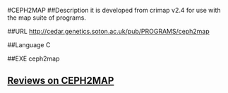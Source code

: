 #CEPH2MAP
##Description
it is developed from crimap v2.4 for use with the map suite of programs.

##URL
http://cedar.genetics.soton.ac.uk/pub/PROGRAMS/ceph2map

##Language
C

##EXE
ceph2map


## [Reviews on CEPH2MAP](https://github.com/gaow/genetic-analysis-software/issues/63)